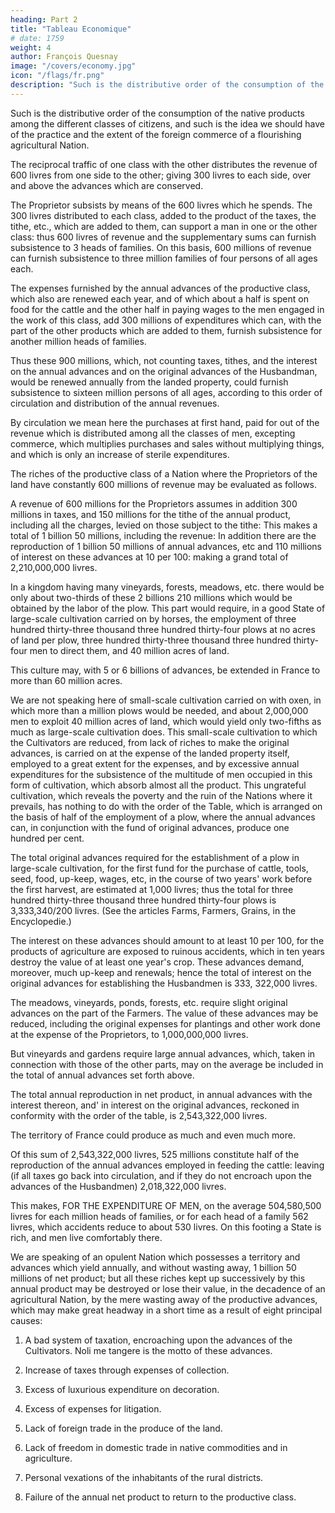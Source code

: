 ```yaml
---
heading: Part 2
title: "Tableau Economique"
# date: 1759
weight: 4
author: François Quesnay
image: "/covers/economy.jpg"
icon: "/flags/fr.png"
description: "Such is the distributive order of the consumption of the native products among the different classes of citizens, and such is the idea we should have of the practice and the extent of the foreign commerce of a flourishing agricultural Nation"
---
```



Such is the distributive order of the consumption of the native products among the different classes of citizens, and such is the idea we should have of the practice and the extent of the foreign commerce of a flourishing agricultural Nation.

The reciprocal traffic of one class with the other distributes the revenue of 600 livres from one side to the other; giving 300 livres to each side, over and above the advances which are conserved. 

The Proprietor subsists by means of the 600 livres which he spends. The 300 livres distributed to each class, added to the product of the taxes, the tithe, etc., which are added to them, can support a man in one or the other class: thus 600 livres of revenue and the supplementary sums can furnish subsistence to 3 heads of families. On this basis, 600 millions of revenue can furnish subsistence to three million families of four persons of all ages each.

The expenses furnished by the annual advances of the productive class, which also are renewed each year, and of which about a half is spent on food for the cattle and the other half in paying wages to the men engaged in the work of this class, add 300 millions of expenditures which can, with the part of the other products which are added to them, furnish subsistence for another million heads of families.

Thus these 900 millions, which, not counting taxes, tithes, and the interest on the annual advances and on the original advances of the Husbandman, would be renewed annually from the landed property, could furnish subsistence to sixteen million persons of all ages, according to this order of circulation and distribution of the annual revenues.

By circulation we mean here the purchases at first hand, paid for out of the revenue which is distributed among all the classes of men, excepting commerce, which multiplies purchases and sales without multiplying things, and which is only an increase of sterile expenditures.

The riches of the productive class of a Nation where the Proprietors of the land have constantly 600 millions of revenue may be evaluated as follows.

A revenue of 600 millions for the Proprietors assumes in addition 300 millions in taxes, and 150 millions for the tithe of the annual product, including all the charges, levied on those subject to the tithe: This makes a total of 1 billion 50 millions, including the revenue: In addition there are the reproduction of 1 billion 50 millions of annual advances, etc and 110 millions of interest on these advances at 10 per 100: making a grand total of 2,210,000,000 livres.

In a kingdom having many vineyards, forests, meadows, etc. there would be only about two-thirds of these 2 billions 210 millions which would be obtained by the labor of the plow. This part would require, in a good State of large-scale cultivation carried on by horses, the employment of three hundred thirty-three thousand three hundred thirty-four plows at no acres of land per plow, three hundred thirty-three thousand three hundred thirty-four men to direct them, and 40 million acres of land.

This culture may, with 5 or 6 billions of advances, be extended in France to more than 60 million acres.

We are not speaking here of small-scale cultivation carried on with oxen, in which more than a million plows would be needed, and about 2,000,000 men to exploit 40 million acres of land, which would yield only two-fifths as much as large-scale cultivation does. This small-scale cultivation to which the Cultivators are reduced, from lack of riches to make the original advances, is carried on at the expense of the landed property itself, employed to a great extent for the expenses, and by excessive annual expenditures for the subsistence of the multitude of men occupied in this form of cultivation, which absorb almost all the product. This ungrateful cultivation, which reveals the poverty and the ruin of the Nations where it prevails, has nothing to do with the order of the Table, which is arranged on the basis of half of the employment of a plow, where the annual advances can, in conjunction with the fund of original advances, produce one hundred per cent.

The total original advances required for the establishment of a plow in large-scale cultivation, for the first fund for the purchase of cattle, tools, seed, food, up-keep, wages, etc, in the course of two years' work before the first harvest, are estimated at 1,000 livres; thus the total for three hundred thirty-three thousand three hundred thirty-four plows is 3,333,340/200 livres. (See the articles Farms, Farmers, Grains, in the Encyclopedie.)

The interest on these advances should amount to at least 10 per 100, for the products of agriculture are exposed to ruinous accidents, which in ten years destroy the value of at least one year's crop. These advances demand, moreover, much up-keep and renewals; hence the total of interest on the original advances for establishing the Husbandmen is 333, 322,000 livres.

The meadows, vineyards, ponds, forests, etc. require slight original advances on the part of the Farmers. The value of these advances may be reduced, including the original expenses for plantings and other work done at the expense of the Proprietors, to 1,000,000,000 livres.

But vineyards and gardens require large annual advances, which, taken in connection with those of the other parts, may on the average be included in the total of annual advances set forth above.

The total annual reproduction in net product, in annual advances with the interest thereon, and' in interest on the original advances, reckoned in conformity with the order of the table, is 2,543,322,000 livres.

The territory of France could produce as much and even much more.

Of this sum of 2,543,322,000 livres, 525 millions constitute half of the reproduction of the annual advances employed in feeding the cattle: leaving (if all taxes go back into circulation, and if they do not encroach upon the advances of the Husbandmen) 2,018,322,000 livres.

This makes, FOR THE EXPENDITURE OF MEN, on the average 504,580,500 livres for each million heads of families, or for each head of a family 562 livres, which accidents reduce to about 530 livres. On this footing a State is rich, and men live comfortably there.

We are speaking of an opulent Nation which possesses a territory and advances which yield annually, and without wasting away, 1 billion 50 millions of net product; but all these riches kept up successively by this annual product may be destroyed or lose their value, in the decadence of an agricultural Nation, by the mere wasting away of the productive advances, which may make great headway in a short time as a result of eight principal causes:

1. A bad system of taxation, encroaching upon the advances of the Cultivators. Noli me tangere is the motto of these advances.

2. Increase of taxes through expenses of collection.

3. Excess of luxurious expenditure on decoration.

4. Excess of expenses for litigation.

5. Lack of foreign trade in the produce of the land.

6. Lack of freedom in domestic trade in native commodities and in agriculture.

7. Personal vexations of the inhabitants of the rural districts.

8. Failure of the annual net product to return to the productive class.
